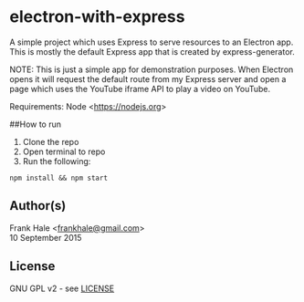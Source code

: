 # electron-with-express

A simple project which uses Express to serve resources to an Electron app. This is mostly the default Express app that is created by express-generator.

NOTE: This is just a simple app for demonstration purposes. When Electron opens it will request the default route from my Express server
and open a page which uses the YouTube iframe API to play a video on
YouTube.

Requirements: Node &lt;https://nodejs.org&gt;

##How to run

1. Clone the repo
2. Open terminal to repo
3. Run the following:

```
npm install && npm start
```

## Author(s)

Frank Hale &lt;frankhale@gmail.com&gt;  
10 September 2015

## License

GNU GPL v2 - see [LICENSE](LICENSE)
